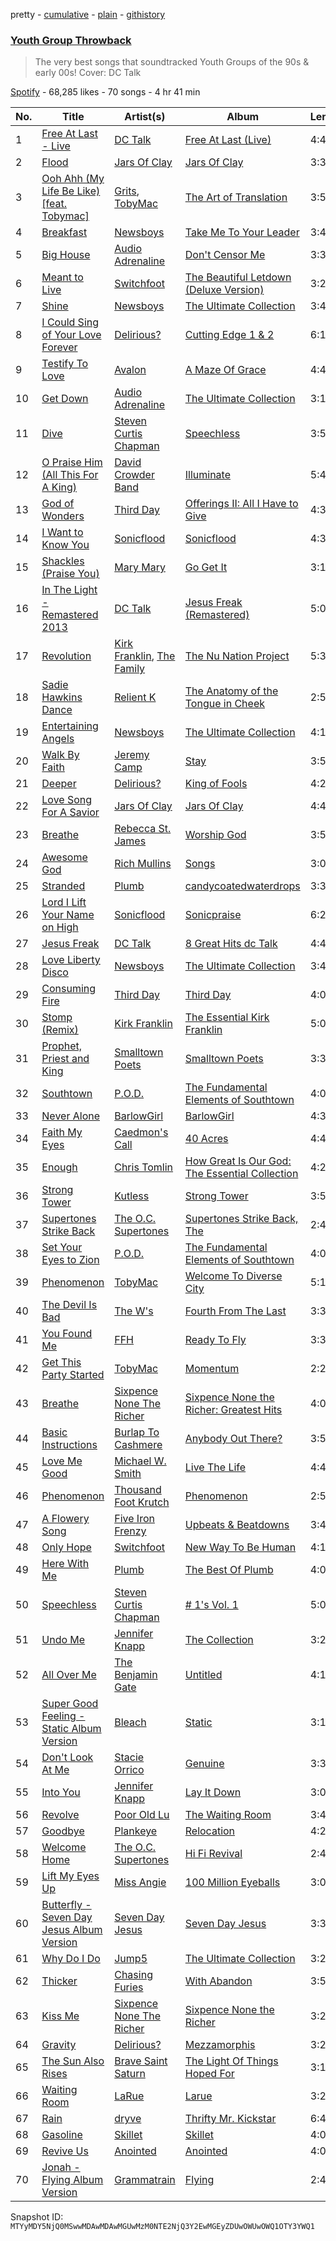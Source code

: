 pretty - [cumulative](/playlists/cumulative/37i9dQZF1DWZnA0FshBt4S.md) - [plain](/playlists/plain/37i9dQZF1DWZnA0FshBt4S) - [githistory](https://github.githistory.xyz/mackorone/spotify-playlist-archive/blob/main/playlists/plain/37i9dQZF1DWZnA0FshBt4S)

### [Youth Group Throwback](https://open.spotify.com/playlist/37i9dQZF1DWZnA0FshBt4S)

> The very best songs that soundtracked Youth Groups of the 90s & early 00s! Cover: DC Talk

[Spotify](https://open.spotify.com/user/spotify) - 68,285 likes - 70 songs - 4 hr 41 min

| No. | Title | Artist(s) | Album | Length |
|---|---|---|---|---|
| 1 | [Free At Last \- Live](https://open.spotify.com/track/5zmoHiyoqhSnoV9EGcYhYi) | [DC Talk](https://open.spotify.com/artist/1zK4ACgLi1lVPpfmmcwOTh) | [Free At Last \(Live\)](https://open.spotify.com/album/7whdJR9MEFJixUeSmATRUD) | 4:44 |
| 2 | [Flood](https://open.spotify.com/track/4wSqP7Vo7HcoakudSMzxAO) | [Jars Of Clay](https://open.spotify.com/artist/1lMaDSraU3oiNUsVWJLHdF) | [Jars Of Clay](https://open.spotify.com/album/3NmhY1GyYPSR9VGycvfRrQ) | 3:31 |
| 3 | [Ooh Ahh \(My Life Be Like\) \[feat\. Tobymac\]](https://open.spotify.com/track/1KBN9lYx9QkfUJC3NSXlhQ) | [Grits](https://open.spotify.com/artist/6aUgzC0cMh0StjV7LyFEDr), [TobyMac](https://open.spotify.com/artist/5VX8hxrcfJWwaTLiqGUHG3) | [The Art of Translation](https://open.spotify.com/album/3SNV12s5lZN3puLp5Vft8w) | 3:53 |
| 4 | [Breakfast](https://open.spotify.com/track/2vLxjS0U2CuaqxEossXLDS) | [Newsboys](https://open.spotify.com/artist/1SZMaiNHfdUuU0qZKZ6y62) | [Take Me To Your Leader](https://open.spotify.com/album/72Sx2clAuxuyeOyHbqZBur) | 3:40 |
| 5 | [Big House](https://open.spotify.com/track/6j2rwn2MWg4VU9B1GEgqfs) | [Audio Adrenaline](https://open.spotify.com/artist/01PBXLThJADrhufsPS5tER) | [Don't Censor Me](https://open.spotify.com/album/19QwRyfvFmQiIudO3x5m1C) | 3:31 |
| 6 | [Meant to Live](https://open.spotify.com/track/2md2i5QvelRFnafpnd6LOg) | [Switchfoot](https://open.spotify.com/artist/6S58b0fr8TkWrEHOH4tRVu) | [The Beautiful Letdown \(Deluxe Version\)](https://open.spotify.com/album/2mIYia4lSO1NCSFGGGGNR9) | 3:21 |
| 7 | [Shine](https://open.spotify.com/track/03upgLFcOiiB0HlO4LmdLv) | [Newsboys](https://open.spotify.com/artist/1SZMaiNHfdUuU0qZKZ6y62) | [The Ultimate Collection](https://open.spotify.com/album/4tab0wm9wlaNYGEKAoRzFd) | 3:41 |
| 8 | [I Could Sing of Your Love Forever](https://open.spotify.com/track/1yowMNvS59dTccbZosir2o) | [Delirious?](https://open.spotify.com/artist/53Z2RNY4OYJ0Galu6AWzxF) | [Cutting Edge 1 & 2](https://open.spotify.com/album/6w2F4U8DetNtAucmynDj5v) | 6:10 |
| 9 | [Testify To Love](https://open.spotify.com/track/4wuf5qwou5EIPYHFvI6Vv8) | [Avalon](https://open.spotify.com/artist/4rulVipLmUL2Mg67SIUmCO) | [A Maze Of Grace](https://open.spotify.com/album/40P6d6VGfGVTSiJU69dDm2) | 4:40 |
| 10 | [Get Down](https://open.spotify.com/track/3PTHCjyRYLVMVxeUX59joC) | [Audio Adrenaline](https://open.spotify.com/artist/01PBXLThJADrhufsPS5tER) | [The Ultimate Collection](https://open.spotify.com/album/47NIFvfpDVQbVaoDcfwKqy) | 3:14 |
| 11 | [Dive](https://open.spotify.com/track/0GfsZEgIgJfcQ3uLWHZ2o3) | [Steven Curtis Chapman](https://open.spotify.com/artist/3vcFXwLEUdfWMu7gTQKyot) | [Speechless](https://open.spotify.com/album/1l7ysbnQNktE8IGRSQeeKg) | 3:57 |
| 12 | [O Praise Him \(All This For A King\)](https://open.spotify.com/track/2iFqa5oxkAE3eJor4tVE8v) | [David Crowder Band](https://open.spotify.com/artist/7DhP3bGT7dzr1dCkkH5mTS) | [Illuminate](https://open.spotify.com/album/1YWOoJNdvfCfQXaSSzYTVd) | 5:48 |
| 13 | [God of Wonders](https://open.spotify.com/track/0TkFpOjGJCjmXJyDHC56Sh) | [Third Day](https://open.spotify.com/artist/7uWXomGkKtIq9B4XgA3gch) | [Offerings II: All I Have to Give](https://open.spotify.com/album/4TDlKYbi6YxSphRYPMMe3k) | 4:39 |
| 14 | [I Want to Know You](https://open.spotify.com/track/3Vw3NlrSsQmE8W5Aqvf0vz) | [Sonicflood](https://open.spotify.com/artist/1lPSXeZw9i7js7PdFJXEJI) | [Sonicflood](https://open.spotify.com/album/6vULYuxP5cDOFdPADeBuUj) | 4:33 |
| 15 | [Shackles \(Praise You\)](https://open.spotify.com/track/7JKEA8xYDoFp4q0QBW2PGg) | [Mary Mary](https://open.spotify.com/artist/12Kgt2eahvxNWhD5PnSUde) | [Go Get It](https://open.spotify.com/album/20bME4IGNpUBm1Rk3TzuP9) | 3:18 |
| 16 | [In The Light \- Remastered 2013](https://open.spotify.com/track/2IpbrxP9MqUCtcQQchAiTK) | [DC Talk](https://open.spotify.com/artist/1zK4ACgLi1lVPpfmmcwOTh) | [Jesus Freak \(Remastered\)](https://open.spotify.com/album/6KbHC5ADEGbnvl7Ge3GVQF) | 5:05 |
| 17 | [Revolution](https://open.spotify.com/track/4xm2HjtDAdCobewPoaImT7) | [Kirk Franklin](https://open.spotify.com/artist/4akybxRTGHJZ1DXjLhJ1qu), [The Family](https://open.spotify.com/artist/0eV7uNHXarEGKmDzr5jPxp) | [The Nu Nation Project](https://open.spotify.com/album/2AipEP8KHGkhpQkhqBYTfH) | 5:37 |
| 18 | [Sadie Hawkins Dance](https://open.spotify.com/track/37OI3jA1ts5U0nmuk2qBXR) | [Relient K](https://open.spotify.com/artist/3nJWBJvK7uGvfp4iZh9CkN) | [The Anatomy of the Tongue in Cheek](https://open.spotify.com/album/7pkfdwjlOmJfzARVbLXE60) | 2:57 |
| 19 | [Entertaining Angels](https://open.spotify.com/track/5lJEym4sjfKZJ20AAjpe1k) | [Newsboys](https://open.spotify.com/artist/1SZMaiNHfdUuU0qZKZ6y62) | [The Ultimate Collection](https://open.spotify.com/album/4tab0wm9wlaNYGEKAoRzFd) | 4:17 |
| 20 | [Walk By Faith](https://open.spotify.com/track/6NXaZTK2rnbA91jOEc3t1h) | [Jeremy Camp](https://open.spotify.com/artist/5wpEBloInversG3zp3CVAk) | [Stay](https://open.spotify.com/album/5gbs9nxCzkbMdQRYXj955d) | 3:59 |
| 21 | [Deeper](https://open.spotify.com/track/0hDWOLFu71QCiI8MblsMks) | [Delirious?](https://open.spotify.com/artist/53Z2RNY4OYJ0Galu6AWzxF) | [King of Fools](https://open.spotify.com/album/4FrXWYXrratJp2KfiFl32j) | 4:20 |
| 22 | [Love Song For A Savior](https://open.spotify.com/track/0DbcdVCzmY1IjilPTPaSOe) | [Jars Of Clay](https://open.spotify.com/artist/1lMaDSraU3oiNUsVWJLHdF) | [Jars Of Clay](https://open.spotify.com/album/3NmhY1GyYPSR9VGycvfRrQ) | 4:46 |
| 23 | [Breathe](https://open.spotify.com/track/0TbBIyH8RXlKV07wM8HAVh) | [Rebecca St\. James](https://open.spotify.com/artist/1SaELUYn7deVoQ9kGDGUD9) | [Worship God](https://open.spotify.com/album/70zjKqpAO7faWjYVbxLHdX) | 3:57 |
| 24 | [Awesome God](https://open.spotify.com/track/4WeJ3uVTTkI2jg9JDmY1IV) | [Rich Mullins](https://open.spotify.com/artist/13UhfW7GPizrArBwq7ugps) | [Songs](https://open.spotify.com/album/5ETGa7hc1jtpp2OGIv1wdq) | 3:03 |
| 25 | [Stranded](https://open.spotify.com/track/2iWTsNDdK2X1dYqzxfkDGi) | [Plumb](https://open.spotify.com/artist/2tbxcCCM7A71cmkzuB8lyH) | [candycoatedwaterdrops](https://open.spotify.com/album/0fjkgS1zQxeWoctrtSCrp1) | 3:39 |
| 26 | [Lord I Lift Your Name on High](https://open.spotify.com/track/1TIZNu7zA2EiixLFmrmsyF) | [Sonicflood](https://open.spotify.com/artist/1lPSXeZw9i7js7PdFJXEJI) | [Sonicpraise](https://open.spotify.com/album/5uzmXNAOurQhBSA4QUx4eq) | 6:21 |
| 27 | [Jesus Freak](https://open.spotify.com/track/5ID6qIRs04r4fMajBDY7uK) | [DC Talk](https://open.spotify.com/artist/1zK4ACgLi1lVPpfmmcwOTh) | [8 Great Hits dc Talk](https://open.spotify.com/album/4ml5pL07kDVb9AxJutpI9U) | 4:47 |
| 28 | [Love Liberty Disco](https://open.spotify.com/track/5K0KgpQUOZlag12UDC5ToB) | [Newsboys](https://open.spotify.com/artist/1SZMaiNHfdUuU0qZKZ6y62) | [The Ultimate Collection](https://open.spotify.com/album/4tab0wm9wlaNYGEKAoRzFd) | 3:43 |
| 29 | [Consuming Fire](https://open.spotify.com/track/2bAOXQyD64LzOK0jRv1jMi) | [Third Day](https://open.spotify.com/artist/7uWXomGkKtIq9B4XgA3gch) | [Third Day](https://open.spotify.com/album/0CbjyNnad3GgRLWrUshLXF) | 4:09 |
| 30 | [Stomp \(Remix\)](https://open.spotify.com/track/5JggmPy0YhCLaA6Vt4cmMo) | [Kirk Franklin](https://open.spotify.com/artist/4akybxRTGHJZ1DXjLhJ1qu) | [The Essential Kirk Franklin](https://open.spotify.com/album/2g85kD3g7lt1EGtcJxs7gt) | 5:05 |
| 31 | [Prophet, Priest and King](https://open.spotify.com/track/7rEDMH58B288SJZuKO0FuS) | [Smalltown Poets](https://open.spotify.com/artist/0mHos4yS8iAhpYPABHFdBc) | [Smalltown Poets](https://open.spotify.com/album/3VSgWtarqDC0SoLgLzoM8E) | 3:36 |
| 32 | [Southtown](https://open.spotify.com/track/5tJjQIhH6mH3PhG1DjW3gD) | [P.O.D.](https://open.spotify.com/artist/6KO6G41BBLTDNYOLefWTMU) | [The Fundamental Elements of Southtown](https://open.spotify.com/album/3m4tEvOqwOSk3Yy5apKaFq) | 4:07 |
| 33 | [Never Alone](https://open.spotify.com/track/6kKIcMRhwxJ1XTnfapaqhL) | [BarlowGirl](https://open.spotify.com/artist/3VMSmJURVM7s6LkrIaPZvi) | [BarlowGirl](https://open.spotify.com/album/4V1yueAEbtS4K2ZvIjvSXr) | 4:30 |
| 34 | [Faith My Eyes](https://open.spotify.com/track/7IWNJRIemIyC3NA8qf5Zy8) | [Caedmon's Call](https://open.spotify.com/artist/0K1BPXwAU1CTd8DNZohopA) | [40 Acres](https://open.spotify.com/album/5uiJsWmOVFUVukiEJ7JJSL) | 4:41 |
| 35 | [Enough](https://open.spotify.com/track/60kuYvjy5UaEKELsHLxd2n) | [Chris Tomlin](https://open.spotify.com/artist/6pRi6EIPXz4QJEOEsBaA0m) | [How Great Is Our God: The Essential Collection](https://open.spotify.com/album/63o2Wjzlnv5FsMSuEmT0Xu) | 4:20 |
| 36 | [Strong Tower](https://open.spotify.com/track/6YP6bn1Id1DgGkX5IB7zuh) | [Kutless](https://open.spotify.com/artist/3lLT23km6QvzYCojCXAYtX) | [Strong Tower](https://open.spotify.com/album/0Ot6Adlv0VTliCkFcR5OUB) | 3:58 |
| 37 | [Supertones Strike Back](https://open.spotify.com/track/7aTrho0CMMab35UaanDEwu) | [The O.C\. Supertones](https://open.spotify.com/artist/61uwXZTKqYAAoXz8XvUUbE) | [Supertones Strike Back, The](https://open.spotify.com/album/4m5KGlpqUtKNT4nrH1Wq8k) | 2:41 |
| 38 | [Set Your Eyes to Zion](https://open.spotify.com/track/14FV0Ztls1XhObQixrDKLG) | [P.O.D.](https://open.spotify.com/artist/6KO6G41BBLTDNYOLefWTMU) | [The Fundamental Elements of Southtown](https://open.spotify.com/album/3m4tEvOqwOSk3Yy5apKaFq) | 4:06 |
| 39 | [Phenomenon](https://open.spotify.com/track/6qua1VkixdXsqWfxGBNf8d) | [TobyMac](https://open.spotify.com/artist/5VX8hxrcfJWwaTLiqGUHG3) | [Welcome To Diverse City](https://open.spotify.com/album/08J3ZjZXN1J5qNbla71PYI) | 5:19 |
| 40 | [The Devil Is Bad](https://open.spotify.com/track/7HU4ubA9Ml4ztErtnHdOMW) | [The W's](https://open.spotify.com/artist/6hbwBTYR4mLag3kkI6wXSV) | [Fourth From The Last](https://open.spotify.com/album/5ZyJ4WdmnQEGI6vWOKs7Ab) | 3:33 |
| 41 | [You Found Me](https://open.spotify.com/track/6A87i6tLzox7U3D0EVTb2G) | [FFH](https://open.spotify.com/artist/4xvNx8d6ZMhOZXUGUBmJby) | [Ready To Fly](https://open.spotify.com/album/2v49kEIRi0xG0zesXFFcLs) | 3:35 |
| 42 | [Get This Party Started](https://open.spotify.com/track/2Lc71gh10nC31d24a1lYbU) | [TobyMac](https://open.spotify.com/artist/5VX8hxrcfJWwaTLiqGUHG3) | [Momentum](https://open.spotify.com/album/730tFTLjk3HGaJSW2AMiBB) | 2:22 |
| 43 | [Breathe](https://open.spotify.com/track/7Gv5J3aHzvZ7ODLGUdfl6C) | [Sixpence None The Richer](https://open.spotify.com/artist/0lJlKQvuM2Sd9DPPyUXcHg) | [Sixpence None the Richer: Greatest Hits](https://open.spotify.com/album/21KNgondk578mn6CS8AAKu) | 4:06 |
| 44 | [Basic Instructions](https://open.spotify.com/track/1P2U3LMx2Rj3pVmnmT4LSd) | [Burlap To Cashmere](https://open.spotify.com/artist/4onLiJTk4yL72Yu7tc5ifw) | [Anybody Out There?](https://open.spotify.com/album/6conxG5LDeq8o4Jge5KSJe) | 3:59 |
| 45 | [Love Me Good](https://open.spotify.com/track/4ynh61vZS9j5L6xC63U11q) | [Michael W\. Smith](https://open.spotify.com/artist/5aBxFPaaGk9204ssHUvXWN) | [Live The Life](https://open.spotify.com/album/1VKNgXQZcAcaYRr6qUMTwM) | 4:41 |
| 46 | [Phenomenon](https://open.spotify.com/track/3b6uenXXbpCRxXyzFzWi3J) | [Thousand Foot Krutch](https://open.spotify.com/artist/6GfiCQDFYANz5wUkSmb3Dr) | [Phenomenon](https://open.spotify.com/album/2W0NcLRNl60IDHL5WUgyjM) | 2:59 |
| 47 | [A Flowery Song](https://open.spotify.com/track/6FYCcmTfxq84NSePWXLIby) | [Five Iron Frenzy](https://open.spotify.com/artist/1BcAEs4W94BrXMmVCOgwSx) | [Upbeats & Beatdowns](https://open.spotify.com/album/7IUjcWJ3ucGT2C97McF1Ua) | 3:40 |
| 48 | [Only Hope](https://open.spotify.com/track/6pwhSBxhaF5x0WbNZRyzlD) | [Switchfoot](https://open.spotify.com/artist/6S58b0fr8TkWrEHOH4tRVu) | [New Way To Be Human](https://open.spotify.com/album/02kPSZyDPwxd0MSoBTsBME) | 4:13 |
| 49 | [Here With Me](https://open.spotify.com/track/2utyoc5plxv0zVFLpoZh7l) | [Plumb](https://open.spotify.com/artist/2tbxcCCM7A71cmkzuB8lyH) | [The Best Of Plumb](https://open.spotify.com/album/1WJ781r3XS7MiddzxuzbG8) | 4:06 |
| 50 | [Speechless](https://open.spotify.com/track/6GhzOYfrReyXf19U4YuGXm) | [Steven Curtis Chapman](https://open.spotify.com/artist/3vcFXwLEUdfWMu7gTQKyot) | [\# 1's Vol\. 1](https://open.spotify.com/album/0bYtirzI9EXXCcu3gz8FRP) | 5:06 |
| 51 | [Undo Me](https://open.spotify.com/track/5EV1UhPaelVqKHXkaxglAY) | [Jennifer Knapp](https://open.spotify.com/artist/2yAjgPqGeURdgCHPzuDeYi) | [The Collection](https://open.spotify.com/album/6O9oaYFECfRRBV5z2g0fbV) | 3:23 |
| 52 | [All Over Me](https://open.spotify.com/track/48UADGUoDwrBOkTVxWjzaP) | [The Benjamin Gate](https://open.spotify.com/artist/5xNrsi292mrWxvM4g5bqOG) | [Untitled](https://open.spotify.com/album/1fPm3avdEiN8fm9V3N1iGk) | 4:10 |
| 53 | [Super Good Feeling \- Static Album Version](https://open.spotify.com/track/0kZQnBXiQDpoAaCDwCfPXI) | [Bleach](https://open.spotify.com/artist/6VLj1qK2dmR3P2yMNTSn2Y) | [Static](https://open.spotify.com/album/5QAcLf7DEB5OnTDgbCr1pU) | 3:19 |
| 54 | [Don't Look At Me](https://open.spotify.com/track/3fyMwcqHxruPGAaGtDt4sh) | [Stacie Orrico](https://open.spotify.com/artist/5QjWgYDeKNP2iPHTdTttnG) | [Genuine](https://open.spotify.com/album/3yurqtwBDlirDKcQt2pEMk) | 3:36 |
| 55 | [Into You](https://open.spotify.com/track/7HMBPVrRkwGuABMvMVTiys) | [Jennifer Knapp](https://open.spotify.com/artist/2yAjgPqGeURdgCHPzuDeYi) | [Lay It Down](https://open.spotify.com/album/5cxJJ5gekgM7WSbTtvO9H4) | 3:04 |
| 56 | [Revolve](https://open.spotify.com/track/3wsYeIOXrGuSnG3kRGbrwm) | [Poor Old Lu](https://open.spotify.com/artist/4kKX2Dc7HBE6fozhXYzPw8) | [The Waiting Room](https://open.spotify.com/album/2CZhEQJRXhfOxWMYnYKpE5) | 3:47 |
| 57 | [Goodbye](https://open.spotify.com/track/4T2YM2TrhtxE9QvyptdBos) | [Plankeye](https://open.spotify.com/artist/1BEzx2txNgJpTDRcgP3ub4) | [Relocation](https://open.spotify.com/album/3HNhQynHgqCzawAk6PGIu9) | 4:20 |
| 58 | [Welcome Home](https://open.spotify.com/track/3KzE6f3h07i1AiepzjfGHD) | [The O.C\. Supertones](https://open.spotify.com/artist/61uwXZTKqYAAoXz8XvUUbE) | [Hi Fi Revival](https://open.spotify.com/album/3h8idOY5EBpE4bN4idaGJR) | 2:43 |
| 59 | [Lift My Eyes Up](https://open.spotify.com/track/08CSlrBEs0qAaNm4dxLPf6) | [Miss Angie](https://open.spotify.com/artist/5rnoA4GlPQE4s15Si3oi6m) | [100 Million Eyeballs](https://open.spotify.com/album/2RRtryPMMJCXllcbpms0k5) | 3:00 |
| 60 | [Butterfly \- Seven Day Jesus Album Version](https://open.spotify.com/track/1sVqSNUvZptRiFlTWuVdHD) | [Seven Day Jesus](https://open.spotify.com/artist/0htazPOROVwMTPPLeergGa) | [Seven Day Jesus](https://open.spotify.com/album/5MZIKL0jN7ZavShCCxW2vP) | 3:30 |
| 61 | [Why Do I Do](https://open.spotify.com/track/37KnIgKETYyOOXe56FLquT) | [Jump5](https://open.spotify.com/artist/0qa4GMXrmylKemymbElIwq) | [The Ultimate Collection](https://open.spotify.com/album/1DPCpHWC875p3L4xAVSIoX) | 3:22 |
| 62 | [Thicker](https://open.spotify.com/track/5xYOwMkV5NGUYz2lfhR4se) | [Chasing Furies](https://open.spotify.com/artist/4YQBXdwBcvt5mvjfzhts7t) | [With Abandon](https://open.spotify.com/album/08AZTRKahrB3VLMQSNlaEl) | 3:57 |
| 63 | [Kiss Me](https://open.spotify.com/track/754kgU5rWscRTfvlsuEwFp) | [Sixpence None The Richer](https://open.spotify.com/artist/0lJlKQvuM2Sd9DPPyUXcHg) | [Sixpence None the Richer](https://open.spotify.com/album/0PrcwzkQVEy4y6JPvT5bix) | 3:28 |
| 64 | [Gravity](https://open.spotify.com/track/6z5hemlFOgSeqGgArca8sS) | [Delirious?](https://open.spotify.com/artist/53Z2RNY4OYJ0Galu6AWzxF) | [Mezzamorphis](https://open.spotify.com/album/5GpaRJfeglVrlsClIlhPtn) | 3:20 |
| 65 | [The Sun Also Rises](https://open.spotify.com/track/1riMbTj6HbiQ0tpD1aRema) | [Brave Saint Saturn](https://open.spotify.com/artist/3ThPMQBJlcHA839lBHxQr9) | [The Light Of Things Hoped For](https://open.spotify.com/album/7nxwgdX2XXJ92gJ936QCa1) | 3:15 |
| 66 | [Waiting Room](https://open.spotify.com/track/61NbXozQGixs8eC5ACTqc2) | [LaRue](https://open.spotify.com/artist/5MGUVsXrxgF9p3i3uko4MF) | [Larue](https://open.spotify.com/album/2lXKV7Rs6akfjT4bfugIly) | 3:20 |
| 67 | [Rain](https://open.spotify.com/track/1SvlSnI123v00sH5Ro9NZ7) | [dryve](https://open.spotify.com/artist/0hr4err987upnrCLPvCPA4) | [Thrifty Mr\. Kickstar](https://open.spotify.com/album/11bRlMEbcjxbrHnkNZcOuJ) | 6:46 |
| 68 | [Gasoline](https://open.spotify.com/track/050IFBYeEqDS4FavXJifoe) | [Skillet](https://open.spotify.com/artist/49bzE5vRBRIota4qeHtQM8) | [Skillet](https://open.spotify.com/album/5PUVPlbwm347Jt0Vdcw3s5) | 4:02 |
| 69 | [Revive Us](https://open.spotify.com/track/3C6jSw9wdYUEdgtSMjLsZn) | [Anointed](https://open.spotify.com/artist/6GrYT1CB2T0IxumY1MQpZJ) | [Anointed](https://open.spotify.com/album/2E9vqclDxqceNEMbYn6IxB) | 4:08 |
| 70 | [Jonah \- Flying Album Version](https://open.spotify.com/track/3dPZqflDdEbIzs9GGWHXxV) | [Grammatrain](https://open.spotify.com/artist/5xFgYvWejLOS3wTdMoJjCn) | [Flying](https://open.spotify.com/album/69Ww8L7uMR6JxnmmIaly5P) | 2:41 |

Snapshot ID: `MTYyMDY5NjQ0MSwwMDAwMDAwMGUwMzM0NTE2NjQ3Y2EwMGEyZDUwOWUwOWQ1OTY3YWQ1`
